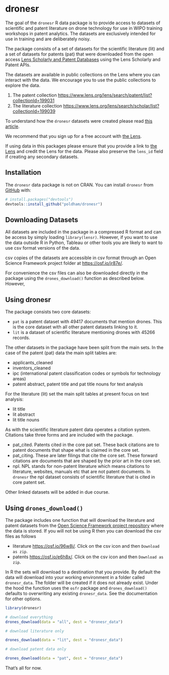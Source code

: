 
<!-- README.md is generated from README.Rmd. Please edit that file -->

# dronesr

<!-- badges: start -->
<!-- badges: end -->

The goal of the `dronesr` R data package is to provide access to
datasets of scientific and patent literature on drone technology for use
in WIPO training workshops in patent analytics. The datasets are
exclusively intended for use in training and are deliberately noisy.

The package consists of a set of datasets for the scientific literature
(lit) and a set of datasets for patents (pat) that were downloaded from
the open access [Lens Scholarly and Patent
Databases](https://www.lens.org/) using the Lens Scholarly and Patent
APIs.

The datasets are available in public collections on the Lens where you
can interact with the data. We encourage you to use the public
collections to explore the data.

1.  The patent collection
    <https://www.lens.org/lens/search/patent/list?collectionId=199031>
2.  The literature collection
    <https://www.lens.org/lens/search/scholar/list?collectionId=199039>

To understand how the `dronesr` datasets were created please read [this
article](https://poldham.github.io/dronesr/articles/creating_dronesr.html).

We recommend that you sign up for a free account with [the
Lens](https://www.lens.org/).

If using data in this packages please ensure that you provide a link to
[the Lens](https://www.lens.org/) and credit the Lens for the data.
Please also preserve the `lens_id` field if creating any secondary
datasets.

## Installation

The `dronesr` data package is not on CRAN. You can install `dronesr`
from [GitHub](https://github.com/) with:

``` r
# install.packages("devtools")
devtools::install_github("poldham/dronesr")
```

## Downloading Datasets

All datasets are included in the package in a compressed R format and
can be access by simply loading `library(lensr)`. However, if you want
to use the data outside R in Python, Tableau or other tools you are
likely to want to use csv format versions of the data.

csv copies of the datasets are accessible in csv format through an Open
Science Framework project folder at <https://osf.io/jr87e/>.

For convenience the csv files can also be downloaded directly in the
package using the `drones_download()` function as described below.
However,

## Using dronesr

The package consists two core datasets:

-   `pat` is a patent dataset with 49417 documents that mention drones.
    This is the core dataset with all other patent datasets linking to
    it.
-   `lit` is a dataset of scientific literature mentioning drones with
    45266 records.

The other datasets in the package have been split from the main sets. In
the case of the patent (pat) data the main split tables are:

-   applicants_cleaned
-   inventors_cleaned
-   ipc (international patent classification codes or symbols for
    technology areas)
-   patent abstract, patent title and pat title nouns for text analysis

For the literature (lit) set the main split tables at present focus on
text analysis:

-   lit title
-   lit abstract
-   lit title nouns

As with the scientific literature patent data operates a citation
system. Citations take three forms and are included with the package.

-   pat_cited. Patents cited in the core pat set. These back citations
    are to patent documents that shape what is claimed in the core set.
-   pat_citing. These are later filings that cite the core set. These
    forward citations are documents that are shaped by the prior art in
    the core set.
-   npl. NPL stands for non-patent literature which means citations to
    literature, websites, manuals etc that are not patent documents. In
    `dronesr` the npl dataset consists of scientific literature that is
    cited in core patent set.

Other linked datasets will be added in due course.

## Using `drones_download()`

The package includes one function that will download the literature and
patent datasets from the [Open Science Framework project
repository](https://osf.io/jr87e/) where the data is stored. If you will
not be using R then you can download the csv files as follows

-   literature <https://osf.io/96w8j/>. Click on the csv icon and then
    `Download as zip`.
-   patents <https://osf.io/e6h8x/>. Click on the csv icon and then
    `Download as zip`.

In R the sets will download to a destination that you provide. By
default the data will download into your working environment in a folder
called `dronesr_data`. The folder will be created if it does not already
exist. Under the hood the function uses the `osfr` package and
`drones_download()` defaults to overwriting any existing `dronesr_data`.
See the documentation for other options.

``` r
library(dronesr)

# download everything
drones_download(data = "all", dest = "dronesr_data")

# download literature only

drones_download(data = "lit", dest = "dronesr_data")

# download patent data only

drones_download(data = "pat", dest = "dronesr_data")
```

That’s all for now.
